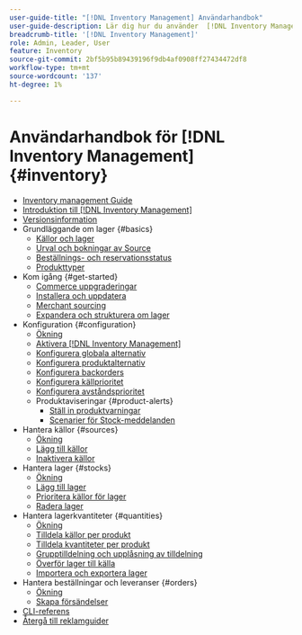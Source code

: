 ```yaml
---
user-guide-title: "[!DNL Inventory Management] Användarhandbok"
user-guide-description: Lär dig hur du använder  [!DNL Inventory Management] funktioner för att behålla kvantiteter för försäljning och hantera leveranser för att slutföra  [!DNL Commerce] beställningar.
breadcrumb-title: '[!DNL Inventory Management]'
role: Admin, Leader, User
feature: Inventory
source-git-commit: 2bf5b95b89439196f9db4af0908ff27434472df8
workflow-type: tm+mt
source-wordcount: '137'
ht-degree: 1%

---
```



# Användarhandbok för [!DNL Inventory Management] {#inventory}

- [Inventory management Guide](guide-overview.md)
- [Introduktion till  [!DNL Inventory Management]](introduction.md)
- [Versionsinformation](release-notes.md)
- Grundläggande om lager {#basics}
   - [Källor och lager](sources-stocks.md)
   - [Urval och bokningar av Source](selection-reservations.md)
   - [Beställnings- och reservationsstatus](order-status.md)
   - [Produkttyper](product-types.md)
- Kom igång {#get-started}
   - [Commerce uppgraderingar](migrate.md)
   - [Installera och uppdatera](install-update.md)
   - [Merchant sourcing](merchant-sourcing.md)
   - [Expandera och strukturera om lager](expand-restructure.md)
- Konfiguration {#configuration}
   - [Ökning](configuration.md)
   - [Aktivera  [!DNL Inventory Management]](enable.md)
   - [Konfigurera globala alternativ](global-options.md)
   - [Konfigurera produktalternativ](product-options.md)
   - [Konfigurera backorders](backorders.md)
   - [Konfigurera källprioritet](source-priority-algorithm.md)
   - [Konfigurera avståndsprioritet](distance-priority-algorithm.md)
   - Produktaviseringar {#product-alerts}
      - [Ställ in produktvarningar](alert-setup.md)
      - [Scenarier för Stock-meddelanden](stock-messages.md)
- Hantera källor {#sources}
   - [Ökning](sources-manage.md)
   - [Lägg till källor](sources-add.md)
   - [Inaktivera källor](sources-disable.md)
- Hantera lager {#stocks}
   - [Ökning](stocks-manage.md)
   - [Lägg till lager](stocks-add.md)
   - [Prioritera källor för lager](stocks-prioritize-sources.md)
   - [Radera lager](stocks-delete.md)
- Hantera lagerkvantiteter {#quantities}
   - [Ökning](quantities-manage.md)
   - [Tilldela källor per produkt](sources-assign-per-product.md)
   - [Tilldela kvantiteter per produkt](quantities-assign-per-product.md)
   - [Grupptilldelning och upplåsning av tilldelning](bulk-assignment.md)
   - [Överför lager till källa](inventory-transfer.md)
   - [Importera och exportera lager](inventory-import-export.md)
- Hantera beställningar och leveranser {#orders}
   - [Ökning](shipments.md)
   - [Skapa försändelser](shipments-create.md)
- [CLI-referens](cli.md)
- [Återgå till reklamguider](https://experienceleague.adobe.com/en/docs/commerce-admin/user-guides/home)

